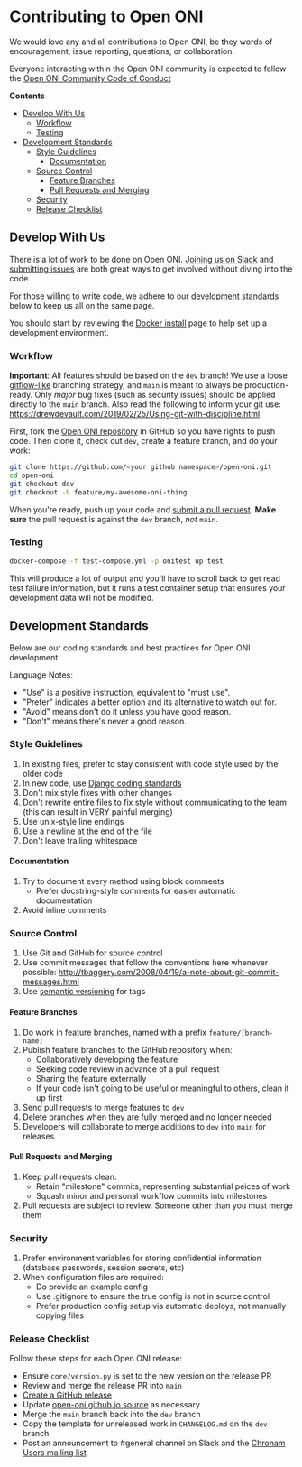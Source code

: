# Contributing to Open ONI

We would love any and all contributions to Open ONI, be they words of
encouragement, issue reporting, questions, or collaboration.

Everyone interacting within the Open ONI community is expected to follow the
[Open ONI Community Code of
Conduct](https://github.com/open-oni/open-oni/tree/dev/CODE_OF_CONDUCT.md)

**Contents**

- [Develop With Us](#develop-with-us)
  - [Workflow](#workflow)
  - [Testing](#testing)
- [Development Standards](#development-standards)
  - [Style Guidelines](#style-guidelines)
    - [Documentation](#documentation)
  - [Source Control](#source-control)
    - [Feature Branches](#feature-branches)
    - [Pull Requests and Merging](#pull-requests-and-merging)
  - [Security](#security)
  - [Release Checklist](#release-checklist)

## Develop With Us

There is a lot of work to be done on Open ONI. [Joining us on
Slack](https://join.slack.com/t/open-oni/shared_invite/enQtMzg5MDg5NjU5MDU2LTA4MmViOTkxZDliZWZmM2FlMGU5ODZjNDU0OWQxYzIzMTY1YmFlMWEzZDFkNDNjZmYxYzUyMmMwZjlkMjU1MGE)
and [submitting issues](https://github.com/open-oni/open-oni/issues) are both
great ways to get involved without diving into the code.

For those willing to write code, we adhere to our [development
standards](#development-standards) below to keep us all on the same page.

You should start by reviewing the [Docker
install](https://github.com/open-oni/open-oni/tree/dev/docs/install/docker.md)
page to help set up a development environment.

### Workflow

**Important**: All features should be based on the `dev` branch! We use a loose
[gitflow-like](https://www.atlassian.com/git/tutorials/comparing-workflows/gitflow-workflow)
branching strategy, and `main` is meant to always be production-ready. Only
*major* bug fixes (such as security issues) should be applied directly to the
`main` branch. Also read the following to inform your git use:
https://drewdevault.com/2019/02/25/Using-git-with-discipline.html

First, fork the [Open ONI repository](https://github.com/open-oni/open-oni) in
GitHub so you have rights to push code. Then clone it, check out `dev`, create a
feature branch, and do your work:

```bash
git clone https://github.com/<your github namespace>/open-oni.git
cd open-oni
git checkout dev
git checkout -b feature/my-awesome-oni-thing
```

When you're ready, push up your code and
[submit a pull request](https://github.com/open-oni/open-oni/pulls).
**Make sure** the pull request is against the `dev` branch, *not* `main`.

### Testing

```bash
docker-compose -f test-compose.yml -p onitest up test
```

This will produce a lot of output and you'll have to scroll back to get read
test failure information, but it runs a test container setup that ensures your
development data will not be modified.

## Development Standards

Below are our coding standards and best practices for Open ONI development.

Language Notes:

- "Use" is a positive instruction, equivalent to "must use".
- "Prefer" indicates a better option and its alternative to watch out for.
- "Avoid" means don't do it unless you have good reason.
- "Don't" means there's never a good reason.

### Style Guidelines

1. In existing files, prefer to stay consistent with code style used by the
   older code
1. In new code, use [Django coding
   standards](https://docs.djangoproject.com/en/2.2/internals/contributing/writing-code/coding-style/)
1. Don't mix style fixes with other changes
1. Don't rewrite entire files to fix style without communicating to the team
   (this can result in VERY painful merging)
1. Use unix-style line endings
1. Use a newline at the end of the file
1. Don't leave trailing whitespace

#### Documentation

1. Try to document every method using block comments
    - Prefer docstring-style comments for easier automatic documentation
1. Avoid inline comments

### Source Control

1. Use Git and GitHub for source control
1. Use commit messages that follow the conventions here whenever possible:
   http://tbaggery.com/2008/04/19/a-note-about-git-commit-messages.html
1. Use [semantic versioning](http://semver.org/) for tags

#### Feature Branches

1. Do work in feature branches, named with a prefix `feature/[branch-name]`
1. Publish feature branches to the GitHub repository when:
    - Collaboratively developing the feature
    - Seeking code review in advance of a pull request
    - Sharing the feature externally
    - If your code isn't going to be useful or meaningful to others, clean it up
      first
1. Send pull requests to merge features to `dev`
1. Delete branches when they are fully merged and no longer needed
1. Developers will collaborate to merge additions to `dev` into `main` for
   releases

#### Pull Requests and Merging

1. Keep pull requests clean:
    - Retain "milestone" commits, representing substantial peices of work
    - Squash minor and personal workflow commits into milestones
1. Pull requests are subject to review. Someone other than you must merge them

### Security

1. Prefer environment variables for storing confidential information (database
   passwords, session secrets, etc)
1. When configuration files are required:
    - Do provide an example config
    - Use .gitignore to ensure the true config is not in source control
    - Prefer production config setup via automatic deploys, not manually copying
      files

### Release Checklist

Follow these steps for each Open ONI release:

- Ensure `core/version.py` is set to the new version on the release PR
- Review and merge the release PR into `main`
- [Create a GitHub release](https://github.com/open-oni/open-oni/releases/new)
- Update [open-oni.github.io
  source](https://github.com/open-oni/open-oni.github.io) as necessary
- Merge the `main` branch back into the `dev` branch
- Copy the template for unreleased work in `CHANGELOG.md` on the `dev` branch
- Post an announcement to #general channel on Slack and the [Chronam Users
  mailing list](https://listserv.loc.gov/cgi-bin/wa?A0=CHRONAM-USERS)

